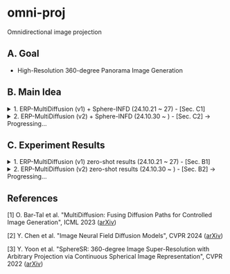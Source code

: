 # omni-proj
Omnidirectional image projection

## A. Goal
- High-Resolution 360-degree Panorama Image Generation

## B. Main Idea
<details>
<summary> 1. ERP-MultiDiffusion (v1) + Sphere-INFD (24.10.21 ~ 27) - [Sec. C1]</summary>

- Step 1) ERP-MultiDiffusion (v1): LR ERP Image Generation w/ MultiDiffusion
         
    - MultiDiffusion = pre-trained Stable Diffusion으로 512x512 해상도 이상의 panorama image 생성 (zero-shot) [1]
    
    - (idea) 각 perspective image crop을 병렬적으로 denoising 하면서, 각 denoising step마다 ERP plane에 projection하고 fuse.
         
        - = perspective patch들 사이 overlap region의 consistency + ERP geometry
     
- Step 2) INFD + Spherical Coordinate = Upsample 360-degree Panorama Image

    - Image Neural Field Diffusion (INFD) models = Image neural field 생성 -> continuous image representation [2]
    
    - (idea) INFD + Spherical Coordinate = continuous 360-degree panorama image representation (like [3])

</details>

<details>
<summary> 2. ERP-MultiDiffusion (v2) + Sphere-INFD (24.10.30 ~ ) - [Sec. C2] &rarr; Progressing... </summary>

- ERP-MultiDiffusion (v1): denoising step 마다 perspective patch &rarr; proj. & fuse on ERP plane &rarr; perspective patch

    - ERP &lrarr; Pers. projection이 각 perspective patch의 initial noise의 분포를 normal distribution이 아닌 왜곡된 분포를 따르게 함.
     
    - 그 결과, 매우 망가지는 이미지 생성 (Sec. C1)
 
- ERP-MultiDiffusion (v2): ERP-MultiDiffusion w/o ERP &lrarr; Pers. projection

    - (TBD)

</details>

## C. Experiment Results

<details>
<summary> 1. ERP-MultiDiffusion (v1) zero-shot results (24.10.21 ~ 27) - [Sec. B1]  </summary>

- "Firenze Cityscape"
![Image](https://github.com/user-attachments/assets/7a4c3315-a5fe-4298-aa40-5abe67fa1869)

- "Japanese anime style downtown city street"
![Image](https://github.com/user-attachments/assets/ad8fb8ee-cf0e-4274-a4c1-9bd3c7a10b89)

- More Details and Results: [link](https://drive.google.com/file/d/1421z-XUghglSKX3_0adQW70oxFp5wcQv/view?usp=sharing)

</details>

<details>
<summary>2. ERP-MultiDiffusion (v2) zero-shot results (24.10.30 ~ ) - [Sec. B2] &rarr; Progressing... </summary>

</details>

## References

[1] O. Bar-Tal et al. "MultiDiffusion: Fusing Diffusion Paths for Controlled Image Generation", ICML 2023 ([arXiv](https://arxiv.org/pdf/2302.08113))

[2] Y. Chen et al. "Image Neural Field Diffusion Models", CVPR 2024 ([arXiv](https://arxiv.org/pdf/2406.07480))

[3] Y. Yoon et al. "SphereSR: 360-degree Image Super-Resolution with Arbitrary Projection via Continuous Spherical Image Representation", CVPR 2022 ([arXiv](https://arxiv.org/pdf/2112.06536))
